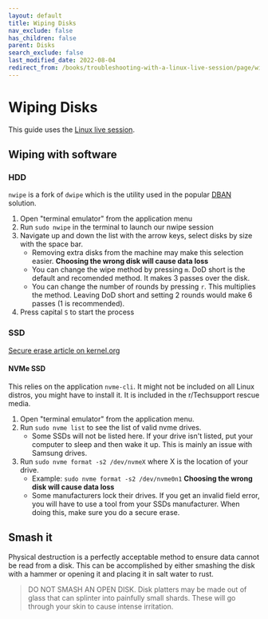 ```yaml
---
layout: default
title: Wiping Disks
nav_exclude: false
has_children: false
parent: Disks
search_exclude: false
last_modified_date: 2022-08-04
redirect_from: /books/troubleshooting-with-a-linux-live-session/page/wiping-disks
---
```


# Wiping Disks
This guide uses the [Linux live session](/docs/live-sessions/linux-live-session).

## Wiping with software
### HDD
`nwipe` is a fork of `dwipe` which is the utility used in the popular [DBAN](https://dban.org/) solution.

1. Open "terminal emulator" from the application menu
2. Run `sudo nwipe` in the terminal to launch our nwipe session
3. Navigate up and down the list with the arrow keys, select disks by size with the space bar. 
	* Removing extra disks from the machine may make this selection easier. **Choosing the wrong disk will cause data loss**
	* You can change the wipe method by pressing `m`. DoD short is the default and recomended method. It makes 3 passes over the disk.
    * You can change the number of rounds by pressing `r`. This multiplies the method. Leaving DoD short and setting 2 rounds would make 6 passes (1 is recommended).
4. Press capital `S` to start the process

### SSD
[Secure erase article on kernel.org](https://ata.wiki.kernel.org/index.php/ATA_Secure_Erase)

#### NVMe SSD
This relies on the application `nvme-cli`. It might not be included on all Linux distros, you might have to install it. It is included in the r/Techsupport rescue media.
1. Open "terminal emulator" from the application menu.
2. Run `sudo nvme list` to see the list of valid nvme drives.
	* Some SSDs will not be listed here. If your drive isn't listed, put your computer to sleep and then wake it up. This is mainly an issue with Samsung drives.
3. Run `sudo nvme format -s2 /dev/nvmeX` where X is the location of your drive.
	* Example: `sudo nvme format -s2 /dev/nvme0n1` **Choosing the wrong disk will cause data loss**
    * Some manufacturers lock their drives. If you get an invalid field error, you will have to use a tool from your SSDs manufacturer. When doing this, make sure you do a secure erase.

## Smash it
Physical destruction is a perfectly acceptable method to ensure data cannot be read from a disk. This can be accomplished by either smashing the disk with a hammer or opening it and placing it in salt water to rust.

> DO NOT SMASH AN OPEN DISK.
> Disk platters may be made out of glass that can splinter into painfully small shards. These will go through your skin to cause intense irritation.

